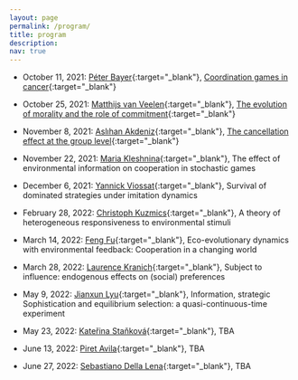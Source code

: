 ```yaml
---
layout: page
permalink: /program/
title: program
description:
nav: true
---
```


- October 11, 2021: [Péter Bayer](https://www.sites.google.com/view/peterbayer){:target="\_blank"}, [Coordination games in cancer](https://www.biorxiv.org/content/10.1101/2021.06.22.449436v1){:target="\_blank"}

- October 25, 2021: [Matthijs van Veelen](https://www.uva.nl/en/profile/v/e/c.m.vanveelen/c.m.vanveelen.html){:target="\_blank"}, [The evolution of morality and the role of commitment](https://www.cambridge.org/core/journals/evolutionary-human-sciences/article/evolution-of-morality-and-the-role-of-commitment/73AB788AFB401859BF55BD3564B69E46){:target="\_blank"}

- November 8, 2021: [Aslıhan Akdeniz](https://sites.google.com/view/aslihanakdeniz/home){:target="\_blank"}, [The cancellation effect at the group level](https://onlinelibrary.wiley.com/doi/full/10.1111/evo.13995){:target="\_blank"}

- November 22, 2021: [Maria Kleshnina](https://www.mariakleshnina.com/){:target="\_blank"}, The effect of environmental information on cooperation in stochastic games

- December 6, 2021: [Yannick Viossat](https://www.ceremade.dauphine.fr/fr/membres/detail-cv/profile/yannick-viossat.html){:target="\_blank"}, Survival of dominated strategies under imitation dynamics

- February 28, 2022: [Christoph Kuzmics](https://homepage.uni-graz.at/de/christoph.kuzmics/){:target="\_blank"}, A theory of heterogeneous responsiveness to environmental stimuli

- March 14, 2022: [Feng Fu](https://mhl.host.dartmouth.edu/){:target="\_blank"}, Eco-evolutionary dynamics with environmental feedback: Cooperation in a changing world

- March 28, 2022: [Laurence Kranich](https://sites.google.com/site/laurencekranich/home){:target="\_blank"}, Subject to influence: endogenous effects on (social) preferences

- May 9, 2022: [Jianxun Lyu](https://www.ed.ac.uk/profile/jianxun-lyu){:target="\_blank"}, Information, strategic Sophistication and equilibrium selection: a quasi-continuous-time experiment

- May 23, 2022: [Kateřina Staňková](https://www.tudelft.nl/tbm/over-de-faculteit/afdelingen/engineering-systems-and-services/people/associate-professors/k-katerina-stankova){:target="\_blank"}, TBA

- June 13, 2022: [Piret Avila](https://www.iast.fr/people/piret-avila){:target="\_blank"}, TBA

- June 27, 2022: [Sebastiano Della Lena](https://sites.google.com/view/sebastianodellalena/){:target="\_blank"}, TBA
